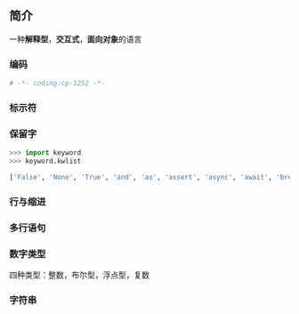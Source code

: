 ## 简介
一种**解释型**，**交互式**，**面向对象**的语言
### 编码
```python 
# -*- coding:cp-1252 -*-
```
### 标示符
### 保留字
```python
>>> import keyword
>>> keyword.kwlist

['False', 'None', 'True', 'and', 'as', 'assert', 'async', 'await', 'break', 'class', 'continue', 'def', 'del', 'elif', 'else', 'except', 'finally', 'for', 'from', 'global', 'if', 'import', 'in', 'is', 'lambda', 'nonlocal', 'not', 'or', 'pass', 'raise', 'return', 'try', 'while', 'with', 'yield']
```
### 行与缩进
### 多行语句
### 数字类型
四种类型：整数，布尔型，浮点型，复数
### 字符串
